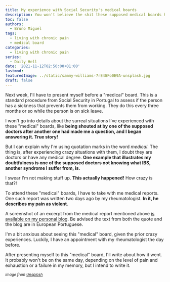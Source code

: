 ```yaml
---
title: My experience with Social Security's medical boards
description: You won't believe the shit these supposed medical boards have put me through
toc: false
authors:
  - Bruno Miguel
tags:
  - living with chronic pain
  - medical board
categories:
  - living with chronic pain
series:
  - Daily Hell
date: '2021-11-12T02:50:00+01:00'
lastmod:
featuredImage: ../static/sammy-williams-7rE4GFo0E9A-unsplash.jpg
draft: false
---
```


Next week, I'll have to present myself before a "medical" board. This is a standard procedure from Social Security in Portugal to assess if the person has a sickness that prevents them from working. They do this every three months or so while the person is on sick leave.

I won't go into details about the surreal situations I've experienced with these "medical" boards, like **being shouted at by one of the supposed doctors after another one had made me a question, and I began answering it. True story!**

But I can explain why I'm using quotation marks in the word *medical*. The thing is, after experiencing crazy situations with them, I doubt they are doctors or have any medical degree. **One example that illustrates my doubtfulness is one of the supposed doctors not knowing what IBS, another syndrome I suffer from, is.**

I swear I'm not making stuff up. **This actually happened!** How crazy is that?!

To attend these "medical" boards, I have to take with me medical reports. One such report was written two days ago by my rheumatologist. **In it, he describes my pain as violent**.

A screenshot of an excerpt from the medical report mentioned above [is available on my personal blog](https://blog.brunomiguel.net/cenas/criei-um-blog-para-relatar-a-minha-experiencia-horrivel-com-a-fibromialgia/). Be advised the text from both the quote and the blog are in European Portuguese.

I'm a bit anxious about seeing this "medical" board, given the prior crazy experiences. Luckily, I have an appointment with my rheumatologist the day before.

After presenting myself to this "medical" board, I'll write about how it went. It probably won't be on the same day, depending on the level of pain and exhaustion or a failure in my memory, but I intend to write it.

<small>_image from [Unsplash](https://unsplash.com/photos/7rE4GFo0E9A)_</small>
